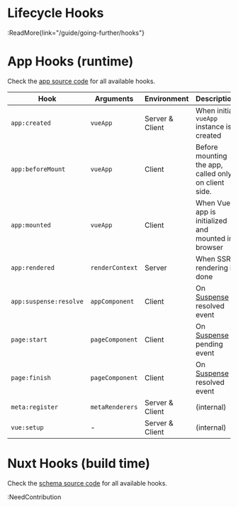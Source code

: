 # Lifecycle Hooks

:ReadMore{link="/guide/going-further/hooks"}

# App Hooks (runtime)

Check the [app source code](https://github.com/nuxt/framework/blob/main/packages/nuxt/src/app/nuxt.ts#L18) for all available hooks.

Hook                   | Arguments         | Environment | Description |
-----------------------|-------------------|--------------|-------------|
`app:created`          | `vueApp`          | Server & Client | When initial `vueApp` instance is created |
`app:beforeMount`      | `vueApp`          | Client | Before mounting the app, called only on client side. |
`app:mounted`          | `vueApp`          | Client | When Vue app is initialized and mounted in browser |
`app:rendered`         | `renderContext` | Server | When SSR rendering is done |
`app:suspense:resolve` | `appComponent`    | Client | On [Suspense](https://vuejs.org/guide/built-ins/suspense.html#suspense) resolved event |
`page:start`           | `pageComponent`   | Client | On [Suspense](https://vuejs.org/guide/built-ins/suspense.html#suspense) pending event |
`page:finish`          | `pageComponent`   | Client | On [Suspense](https://vuejs.org/guide/built-ins/suspense.html#suspense) resolved event |
`meta:register`        | `metaRenderers`   | Server & Client | (internal) |
`vue:setup`            | -                 | Server & Client | (internal) |

# Nuxt Hooks (build time)

Check the [schema source code](https://github.com/nuxt/framework/blob/main/packages/schema/src/types/hooks.ts#L55) for all available hooks.

:NeedContribution
